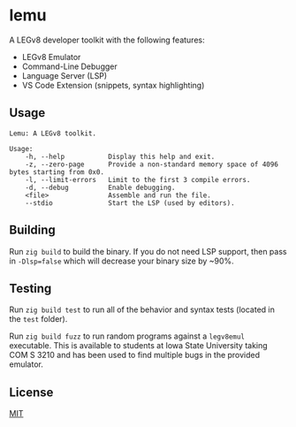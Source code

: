 # lemu

A LEGv8 developer toolkit with the following features:

- LEGv8 Emulator
- Command-Line Debugger
- Language Server (LSP)
- VS Code Extension (snippets, syntax highlighting)

## Usage

```
Lemu: A LEGv8 toolkit.

Usage:
    -h, --help           Display this help and exit.
    -z, --zero-page      Provide a non-standard memory space of 4096 bytes starting from 0x0.
    -l, --limit-errors   Limit to the first 3 compile errors.
    -d, --debug          Enable debugging.
    <file>               Assemble and run the file.
    --stdio              Start the LSP (used by editors).
```

## Building

Run `zig build` to build the binary. If you do not need LSP support, then pass
in `-Dlsp=false` which will decrease your binary size by ~90%.

## Testing

Run `zig build test` to run all of the behavior and syntax tests (located in
the `test` folder).

Run `zig build fuzz` to run random programs against a `legv8emul` executable.
This is available to students at Iowa State University taking COM S 3210 and has
been used to find multiple bugs in the provided emulator.

## License

[MIT](./LICENSE)
